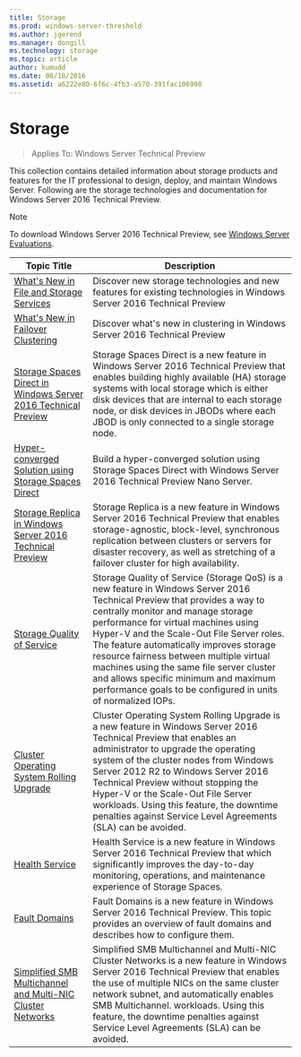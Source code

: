 ```yaml
---
title: Storage
ms.prod: windows-server-threshold
ms.author: jgerend
ms.manager: dongill
ms.technology: storage
ms.topic: article
author: kumudd
ms.date: 08/18/2016
ms.assetid: a6222e80-6f6c-4fb3-a570-391fac106998
---
```

# Storage

>Applies To: Windows Server Technical Preview

This collection contains detailed information about storage products and features for the IT professional to design, deploy, and maintain Windows Server. Following are the storage technologies and documentation for Windows Server 2016 Technical Preview.  

> [!NOTE]
> To download Windows Server 2016 Technical Preview, see [Windows Server Evaluations](http://www.microsoft.com/evalcenter/evaluate-windows-server-technical-preview).  

|Topic Title|Description|  
|-|-|  
|[What's New in File and Storage Services](whats-new-file-storage-services-windows-server-2016.md)|Discover new storage technologies and new features for existing technologies in Windows Server 2016 Technical Preview|  
|[What's New in Failover Clustering](../compute/failover-clustering/whats-new-failover-clustering-windows-server.md)|Discover what's new in clustering in Windows Server 2016 Technical Preview|  
|[Storage Spaces Direct in Windows Server 2016 Technical Preview](storage-spaces/storage-spaces-direct-windows-server-2016.md)|Storage Spaces Direct is a new feature in Windows Server 2016 Technical Preview that enables building highly available (HA) storage systems with local storage which is either disk devices that are internal to each storage node, or disk devices in JBODs where each JBOD is only connected to a single storage node.|  
|[Hyper-converged Solution using Storage Spaces Direct](software-defined-storage/Hyper-converged-solution-using-Storage-Spaces-Direct-in-Windows-Server-2016.md)| Build a hyper-converged solution using Storage Spaces Direct with Windows Server 2016 Technical Preview Nano Server.|  
|[Storage Replica in Windows Server 2016 Technical Preview](storage-replica/storage-replica-windows-server-2016.md)|Storage Replica is a new feature in Windows Server 2016 Technical Preview that enables storage-agnostic, block-level, synchronous replication between clusters or servers for disaster recovery, as well as stretching of a failover cluster for high availability.|  
|[Storage Quality of Service](software-defined-storage/Storage-Quality-of-Service.md)|Storage Quality of Service (Storage QoS) is a new feature in Windows Server 2016 Technical Preview that provides a way to centrally monitor and manage storage performance for virtual machines using Hyper-V and the Scale-Out File Server roles. The feature automatically improves storage resource fairness between multiple virtual machines using the same file server cluster and allows specific minimum and maximum performance goals to be configured in units of normalized IOPs.|  
|[Cluster Operating System Rolling Upgrade](../compute/failover-clustering/Cluster-Operating-System-Rolling-Upgrade.md)|Cluster Operating System Rolling Upgrade is a new feature in Windows Server 2016 Technical Preview that enables an administrator to upgrade the operating system of the cluster nodes from  Windows Server 2012 R2  to Windows Server 2016 Technical Preview without stopping the Hyper-V or the Scale-Out File Server workloads. Using this feature, the downtime penalties against Service Level Agreements (SLA) can be avoided.|  
|[Health Service](software-defined-storage/Health-Service-in-Windows-Server-2016.md)| Health Service is a new feature in Windows Server 2016 Technical Preview that which significantly improves the day-to-day monitoring, operations, and maintenance experience of Storage Spaces.|  
|[Fault Domains](storage-spaces/fault-domains-windows-server-2016.md)|Fault Domains is a new feature in Windows Server 2016 Technical Preview. This topic provides an overview of fault domains and describes how to configure them. |  
|[Simplified SMB Multichannel and Multi-NIC Cluster Networks](../compute/failover-clustering/Simplified-SMB-Multichannel-and-Multi-NIC-Cluster-Networks.md)|Simplified SMB Multichannel and Multi-NIC Cluster Networks is a new feature in Windows Server 2016 Technical Preview that enables the use of multiple NICs on the same cluster network subnet, and automatically enables SMB Multichannel. workloads. Using this feature, the downtime penalties against Service Level Agreements (SLA) can be avoided.|

